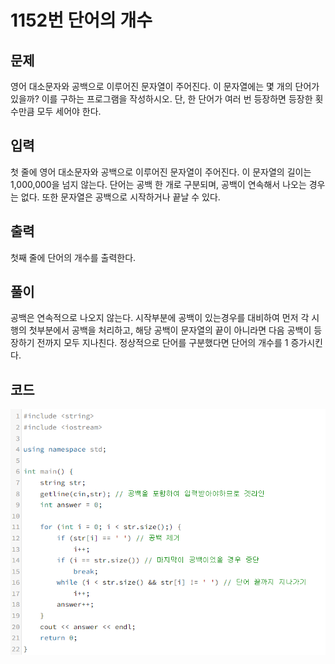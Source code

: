 # **1152번** 단어의 개수

[문자열]: https://www.acmicpc.net/problem/1152	"단어의 개수"



## 문제

영어 대소문자와 공백으로 이루어진 문자열이 주어진다. 이 문자열에는 몇 개의 단어가 있을까? 이를 구하는 프로그램을 작성하시오. 단, 한 단어가 여러 번 등장하면 등장한 횟수만큼 모두 세어야 한다.



## 입력

첫 줄에 영어 대소문자와 공백으로 이루어진 문자열이 주어진다. 이 문자열의 길이는 1,000,000을 넘지 않는다. 단어는 공백 한 개로 구분되며, 공백이 연속해서 나오는 경우는 없다. 또한 문자열은 공백으로 시작하거나 끝날 수 있다.



## 출력

첫째 줄에 단어의 개수를 출력한다.



## 풀이

공백은 연속적으로 나오지 않는다. 시작부분에 공백이 있는경우를 대비하여
먼저 각 시행의 첫부분에서 공백을 처리하고, 해당 공백이 문자열의 끝이 아니라면 다음 공백이 등장하기 전까지 모두 지나친다.
정상적으로 단어를 구분했다면 단어의 개수를 1 증가시킨다.




## 코드


![코드](https://github.com/SuhYC/AmateurGramer/blob/main/week2/1152/1152.png?raw=true)

